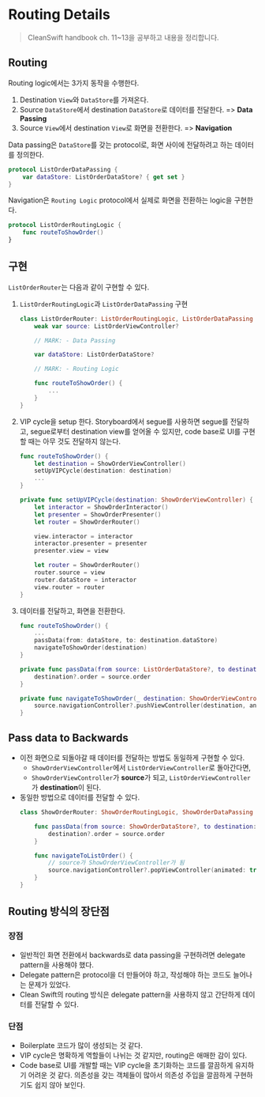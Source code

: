 # Routing Details

> CleanSwift handbook ch. 11~13을 공부하고 내용을 정리합니다.

## Routing

Routing logic에서는 3가지 동작을 수행한다.

1. Destination `View`와 `DataStore`를 가져온다.
2. Source `DataStore`에서 destination `DataStore`로 데이터를 전달한다. => **Data Passing**
3. Source `View`에서 destination `View`로 화면을 전환한다. => **Navigation**

Data passing은 `DataStore`를 갖는 protocol로, 화면 사이에 전달하려고 하는 데이터를 정의한다.

```swift
protocol ListOrderDataPassing {
    var dataStore: ListOrderDataStore? { get set }
}
```

Navigation은 `Routing Logic` protocol에서 실제로 화면을 전환하는 logic을 구현한다.

```swift
protocol ListOrderRoutingLogic {
    func routeToShowOrder()
}
```

## 구현

`ListOrderRouter`는 다음과 같이 구현할 수 있다.

1. `ListOrderRoutingLogic`과 `ListOrderDataPassing` 구현
    ```swift
    class ListOrderRouter: ListOrderRoutingLogic, ListOrderDataPassing {
        weak var source: ListOrderViewController?

        // MARK: - Data Passing

        var dataStore: ListOrderDataStore?

        // MARK: - Routing Logic

        func routeToShowOrder() {
            ...
        }
    }
    ```
2. VIP cycle을 setup 한다. Storyboard에서 segue를 사용하면 segue를 전달하고, segue로부터 destination view를 얻어올 수 있지만, code base로 UI를 구현할 때는 아무 것도 전달하지 않는다.
    ```swift
    func routeToShowOrder() {
        let destination = ShowOrderViewController()
        setUpVIPCycle(destination: destination)
        ...
    }

    private func setUpVIPCycle(destination: ShowOrderViewController) {
        let interactor = ShowOrderInteractor()
		let presenter = ShowOrderPresenter()
		let router = ShowOrderRouter()

		view.interactor = interactor
		interactor.presenter = presenter
		presenter.view = view

		let router = ShowOrderRouter()
		router.source = view
		router.dataStore = interactor
		view.router = router
    }
    ```
3. 데이터를 전달하고, 화면을 전환한다.
    ```swift
    func routeToShowOrder() {
        ...
        passData(from: dataStore, to: destination.dataStore)
        navigateToShowOrder(destination)
    }

    private func passData(from source: ListOrderDataStore?, to destination: ShowOrderDataStore?) {
        destination?.order = source.order
    }

    private func navigateToShowOrder(_ destination: ShowOrderViewController) {
        source.navigationController?.pushViewController(destination, animated: true)
    }
    ```

## Pass data to Backwards

- 이전 화면으로 되돌아갈 때 데이터를 전달하는 방법도 동일하게 구현할 수 있다.
    - `ShowOrderViewController`에서 `ListOrderViewController`로 돌아간다면,
    - `ShowOrderViewController`가 **source**가 되고, `ListOrderViewController`가 **destination**이 된다.
- 동일한 방법으로 데이터를 전달할 수 있다.
    ```swift
    class ShowOrderRouter: ShowOrderRoutingLogic, ShowOrderDataPassing {

        func passData(from source: ShowOrderDataStore?, to destination: ListOrderDataStore?) {
            destination?.order = source.order
        }

        func navigateToListOrder() {
            // source가 ShowOrderViewController가 됨
            source.navigationController?.popViewController(animated: true)
        }
    }
    ```

## Routing 방식의 장단점

### 장점

- 일반적인 화면 전환에서 backwards로 data passing을 구현하려면 delegate pattern을 사용해야 했다.
- Delegate pattern은 protocol을 더 만들어야 하고, 작성해야 하는 코드도 늘어나는 문제가 있었다.
- Clean Swift의 routing 방식은 delegate pattern을 사용하지 않고 간단하게 데이터를 전달할 수 있다.

### 단점

- Boilerplate 코드가 많이 생성되는 것 같다.
- VIP cycle은 명확하게 역할들이 나뉘는 것 같지만, routing은 애매한 감이 있다.
- Code base로 UI를 개발할 때는 VIP cycle을 초기화하는 코드를 깔끔하게 유지하기 어려운 것 같다. 의존성을 갖는 객체들이 많아서 의존성 주입을 깔끔하게 구현하기도 쉽지 않아 보인다.